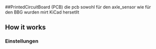 
##PrintedCircuitBoard (PCB)
die pcb sowohl für den axle_sensor wie für den BBG  wurden mirt KiCad hersetllt


## How it works

### Einstellungen


